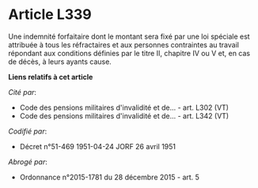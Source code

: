 # Article L339

Une indemnité forfaitaire dont le montant sera fixé par une loi spéciale est attribuée à tous les réfractaires et aux
personnes contraintes au travail répondant aux conditions définies par le titre II, chapitre IV ou V et, en cas de décès, à
leurs ayants cause.

**Liens relatifs à cet article**

_Cité par_:

  - Code des pensions militaires d'invalidité et de... - art. L302 (VT)
  - Code des pensions militaires d'invalidité et de... - art. L342 (VT)

_Codifié par_:

  - Décret n°51-469 1951-04-24 JORF 26 avril 1951

_Abrogé par_:

  - Ordonnance n°2015-1781 du 28 décembre 2015 - art. 5
